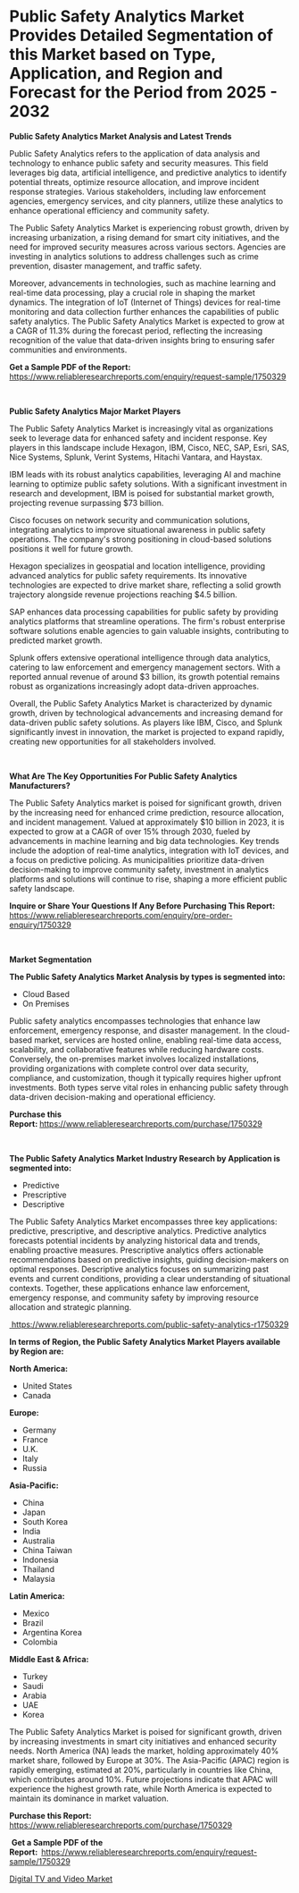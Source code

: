 <p><h1>Public Safety Analytics Market Provides Detailed Segmentation of this Market based on Type, Application, and Region and Forecast for the Period from 2025 - 2032</h1></p><p><strong>Public Safety Analytics Market Analysis and Latest Trends</strong></p>
<p><p>Public Safety Analytics refers to the application of data analysis and technology to enhance public safety and security measures. This field leverages big data, artificial intelligence, and predictive analytics to identify potential threats, optimize resource allocation, and improve incident response strategies. Various stakeholders, including law enforcement agencies, emergency services, and city planners, utilize these analytics to enhance operational efficiency and community safety.</p><p>The Public Safety Analytics Market is experiencing robust growth, driven by increasing urbanization, a rising demand for smart city initiatives, and the need for improved security measures across various sectors. Agencies are investing in analytics solutions to address challenges such as crime prevention, disaster management, and traffic safety.</p><p>Moreover, advancements in technologies, such as machine learning and real-time data processing, play a crucial role in shaping the market dynamics. The integration of IoT (Internet of Things) devices for real-time monitoring and data collection further enhances the capabilities of public safety analytics. The Public Safety Analytics Market is expected to grow at a CAGR of 11.3% during the forecast period, reflecting the increasing recognition of the value that data-driven insights bring to ensuring safer communities and environments.</p></p>
<p><strong>Get a Sample PDF of the Report:&nbsp;</strong> <a href="https://www.reliableresearchreports.com/enquiry/request-sample/1750329?utm_campaign=2298&utm_medium=2&utm_source=Github&utm_content=ia&utm_term=09032025&utm_id=public-safety-analytics">https://www.reliableresearchreports.com/enquiry/request-sample/1750329</a></p>
<p>&nbsp;</p>
<p><strong>Public Safety Analytics Major Market Players</strong></p>
<p><p>The Public Safety Analytics Market is increasingly vital as organizations seek to leverage data for enhanced safety and incident response. Key players in this landscape include Hexagon, IBM, Cisco, NEC, SAP, Esri, SAS, Nice Systems, Splunk, Verint Systems, Hitachi Vantara, and Haystax.</p><p>IBM leads with its robust analytics capabilities, leveraging AI and machine learning to optimize public safety solutions. With a significant investment in research and development, IBM is poised for substantial market growth, projecting revenue surpassing $73 billion.</p><p>Cisco focuses on network security and communication solutions, integrating analytics to improve situational awareness in public safety operations. The company's strong positioning in cloud-based solutions positions it well for future growth.</p><p>Hexagon specializes in geospatial and location intelligence, providing advanced analytics for public safety requirements. Its innovative technologies are expected to drive market share, reflecting a solid growth trajectory alongside revenue projections reaching $4.5 billion.</p><p>SAP enhances data processing capabilities for public safety by providing analytics platforms that streamline operations. The firm's robust enterprise software solutions enable agencies to gain valuable insights, contributing to predicted market growth.</p><p>Splunk offers extensive operational intelligence through data analytics, catering to law enforcement and emergency management sectors. With a reported annual revenue of around $3 billion, its growth potential remains robust as organizations increasingly adopt data-driven approaches.</p><p>Overall, the Public Safety Analytics Market is characterized by dynamic growth, driven by technological advancements and increasing demand for data-driven public safety solutions. As players like IBM, Cisco, and Splunk significantly invest in innovation, the market is projected to expand rapidly, creating new opportunities for all stakeholders involved.</p></p>
<p>&nbsp;</p>
<p><strong>What Are The Key Opportunities For Public Safety Analytics Manufacturers?</strong></p>
<p><p>The Public Safety Analytics market is poised for significant growth, driven by the increasing need for enhanced crime prediction, resource allocation, and incident management. Valued at approximately $10 billion in 2023, it is expected to grow at a CAGR of over 15% through 2030, fueled by advancements in machine learning and big data technologies. Key trends include the adoption of real-time analytics, integration with IoT devices, and a focus on predictive policing. As municipalities prioritize data-driven decision-making to improve community safety, investment in analytics platforms and solutions will continue to rise, shaping a more efficient public safety landscape.</p></p>
<p><strong>Inquire or Share Your Questions If Any Before Purchasing This Report:</strong> <a href="https://www.reliableresearchreports.com/enquiry/pre-order-enquiry/1750329?utm_campaign=2298&utm_medium=2&utm_source=Github&utm_content=ia&utm_term=09032025&utm_id=public-safety-analytics">https://www.reliableresearchreports.com/enquiry/pre-order-enquiry/1750329</a></p>
<p>&nbsp;</p>
<p><strong>Market Segmentation</strong></p>
<p><strong>The Public Safety Analytics Market Analysis by types is segmented into:</strong></p>
<p><ul><li>Cloud Based</li><li>On Premises</li></ul></p>
<p><p>Public safety analytics encompasses technologies that enhance law enforcement, emergency response, and disaster management. In the cloud-based market, services are hosted online, enabling real-time data access, scalability, and collaborative features while reducing hardware costs. Conversely, the on-premises market involves localized installations, providing organizations with complete control over data security, compliance, and customization, though it typically requires higher upfront investments. Both types serve vital roles in enhancing public safety through data-driven decision-making and operational efficiency.</p></p>
<p><strong>Purchase this Report:&nbsp;</strong><a href="https://www.reliableresearchreports.com/purchase/1750329?utm_campaign=2298&utm_medium=2&utm_source=Github&utm_content=ia&utm_term=09032025&utm_id=public-safety-analytics">https://www.reliableresearchreports.com/purchase/1750329</a></p>
<p>&nbsp;</p>
<p><strong>The Public Safety Analytics Market Industry Research by Application is segmented into:</strong></p>
<p><ul><li>Predictive</li><li>Prescriptive</li><li>Descriptive</li></ul></p>
<p><p>The Public Safety Analytics Market encompasses three key applications: predictive, prescriptive, and descriptive analytics. Predictive analytics forecasts potential incidents by analyzing historical data and trends, enabling proactive measures. Prescriptive analytics offers actionable recommendations based on predictive insights, guiding decision-makers on optimal responses. Descriptive analytics focuses on summarizing past events and current conditions, providing a clear understanding of situational contexts. Together, these applications enhance law enforcement, emergency response, and community safety by improving resource allocation and strategic planning.</p></p>
<p><a href="https://www.reliableresearchreports.com/public-safety-analytics-r1750329?utm_campaign=2298&utm_medium=2&utm_source=Github&utm_content=ia&utm_term=09032025&utm_id=public-safety-analytics">&nbsp;https://www.reliableresearchreports.com/public-safety-analytics-r1750329</a></p>
<p><strong>In terms of Region, the Public Safety Analytics Market Players available by Region are:</strong></p>
<p>
    <p> <strong> North America: </strong>
        <ul>
            <li>United States</li>
            <li>Canada</li>
        </ul>
        </p> 
    <p> <strong> Europe: </strong>
        <ul>
            <li>Germany</li>
            <li>France</li>
            <li>U.K.</li>
            <li>Italy</li>
            <li>Russia</li>
        </ul>
        </p> 
    <p> <strong> Asia-Pacific: </strong>
        <ul>
            <li>China</li>
            <li>Japan</li>
            <li>South Korea</li>
            <li>India</li>
            <li>Australia</li>
            <li>China Taiwan</li>
            <li>Indonesia</li>
            <li>Thailand</li>
            <li>Malaysia</li>
        </ul>
        </p> 
    <p> <strong> Latin America: </strong>
        <ul>
            <li>Mexico</li>
            <li>Brazil</li>
            <li>Argentina Korea</li>
            <li>Colombia</li>
        </ul>
        </p> 
    <p> <strong> Middle East & Africa: </strong>
        <ul>
            <li>Turkey</li>
            <li>Saudi</li>
            <li>Arabia</li>
            <li>UAE</li>
            <li>Korea</li>
        </ul>
    </p>
    </p>
<p><p>The Public Safety Analytics Market is poised for significant growth, driven by increasing investments in smart city initiatives and enhanced security needs. North America (NA) leads the market, holding approximately 40% market share, followed by Europe at 30%. The Asia-Pacific (APAC) region is rapidly emerging, estimated at 20%, particularly in countries like China, which contributes around 10%. Future projections indicate that APAC will experience the highest growth rate, while North America is expected to maintain its dominance in market valuation.</p></p>
<p><strong>Purchase this Report: </strong><a href="https://www.reliableresearchreports.com/purchase/1750329?utm_campaign=2298&utm_medium=2&utm_source=Github&utm_content=ia&utm_term=09032025&utm_id=public-safety-analytics">https://www.reliableresearchreports.com/purchase/1750329</a></p>
<p>&nbsp;<strong>Get a Sample PDF of the Report:&nbsp;&nbsp;</strong><a href="https://www.reliableresearchreports.com/enquiry/request-sample/1750329?utm_campaign=2298&utm_medium=2&utm_source=Github&utm_content=ia&utm_term=09032025&utm_id=public-safety-analytics">https://www.reliableresearchreports.com/enquiry/request-sample/1750329</a></p>
<p><strong></strong></p>
<p><p><a href="https://github.com/DianaWilson796/Market-Research-Report-List-1/blob/main/digital-tv-and-video-market.md?utm_campaign=2298&utm_medium=2&utm_source=Github&utm_content=ia&utm_term=09032025&utm_id=public-safety-analytics">Digital TV and Video Market</a></p></p>